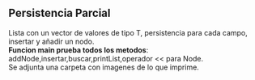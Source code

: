 ## Persistencia Parcial
Lista con un vector de valores de tipo T, persistencia para cada campo, insertar y añadir un nodo.  
 **Funcion main prueba todos los metodos**: addNode,insertar,buscar,printList,operador << para Node.   
Se adjunta una carpeta con imagenes de lo que imprime.  
